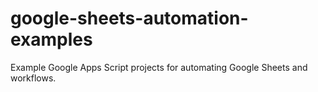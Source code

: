 # google-sheets-automation-examples
Example Google Apps Script projects for automating Google Sheets and workflows.
